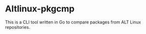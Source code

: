 # Altlinux-pkgcmp

This is a CLI tool written in Go to compare packages from ALT Linux repositories.